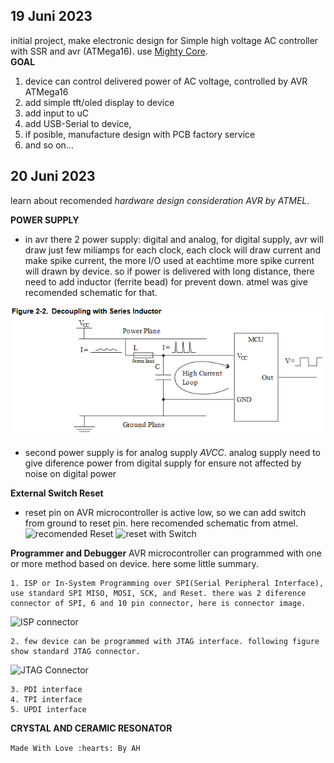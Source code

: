 ## **19 Juni 2023**  
initial project, 
make electronic design for Simple high voltage AC controller with SSR and avr (ATMega16). use [Mighty Core](https://github.com/MCUdude/MightyCore).   
**GOAL**
  1. device can control delivered power of AC voltage, controlled by AVR ATMega16
  2. add simple tft/oled display to device
  3. add input to uC
  4. add USB-Serial to device, 
  5. if posible, manufacture design with PCB factory service
  6. and so on...
## **20 Juni 2023**  
learn about recomended _hardware design consideration AVR by ATMEL_.

**POWER SUPPLY**
- in avr there 2 power supply: digital and analog, for digital supply, avr will draw just few miliamps for each clock, each clock will draw current and make spike current, the more I/O used at eachtime more spike current will drawn by device. so if power is delivered with long distance, there need to add inductor (ferrite bead) for prevent down. atmel was give recomended schematic for that.

![digital supply recomended by atmel](img/fig1_digitalSupply.png )

- second power supply is for analog supply _AVCC_. analog supply need to give diference power from digital supply for ensure not affected by noise on digital power

**External Switch Reset**
- reset pin on AVR microcontroller is active low, so we can add switch from ground to reset pin. here recomended schematic from atmel.
![recomended Reset](fig2_recomendedReset.png)
![reset with Switch](fig3_resetWithSwitch.png)

**Programmer and Debugger**
AVR microcontroller can programmed with one or more method based on device. here some little summary.  

    1. ISP or In-System Programming over SPI(Serial Peripheral Interface), use standard SPI MISO, MOSI, SCK, and Reset. there was 2 diference connector of SPI, 6 and 10 pin connector, here is connector image.
![ISP connector](fig4_ISPConnector.png)

    2. few device can be programmed with JTAG interface. following figure show standard JTAG connector.  
![JTAG Connector](fig5_JTAGConnector.png) 

    3. PDI interface
    4. TPI interface
    5. UPDI interface

**CRYSTAL AND CERAMIC RESONATOR**



`Made With Love :hearts: By AH`
